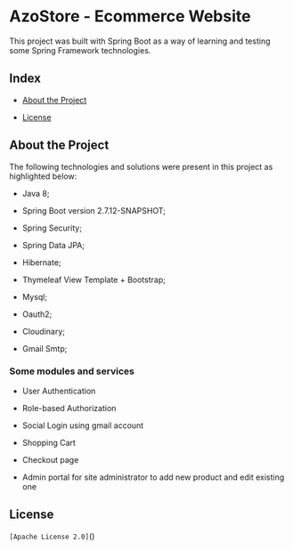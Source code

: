 # AzoStore - Ecommerce Website
This project was built with Spring Boot as a way of learning and testing some Spring Framework technologies.
## Index
- [About the Project](https://github.com/Azo-hub/AzoStore-Public#about-the-project)
* [License](https://github.com/Azo-hub/AzoStore-Public#license)
## About the Project
The following technologies and solutions were present in this project as highlighted below:
- Java 8;
* Spring Boot version 2.7.12-SNAPSHOT; 
+ Spring Security;
- Spring Data JPA;
* Hibernate;
+ Thymeleaf View Template + Bootstrap;
- Mysql;
* Oauth2;
+ Cloudinary;
- Gmail Smtp;
### Some modules and services
- User Authentication
+ Role-based Authorization
* Social Login using gmail account
+ Shopping Cart
- Checkout page
* Admin portal for site administrator to add new product and edit existing one
## License
`[Apache License 2.0]`()



